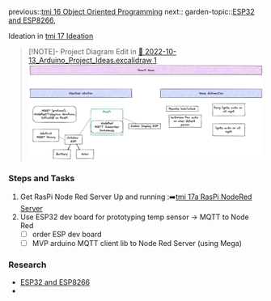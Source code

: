 previous::[tmi 16 Object Oriented Programming](tmi%2016%20Object%20Oriented%20Programming.md)
next::
garden-topic::[ESP32 and ESP8266](../../ESP32%20and%20ESP8266.md), 

Ideation in [tmi 17 Ideation](tmi%2017%20Ideation.md)

> [!NOTE]- Project Diagram 
> Edit in [📝 2022-10-13_Arduino_Project_Ideas.excalidraw 1](attachments/%F0%9F%93%9D%202022-10-13_Arduino_Project_Ideas.excalidraw%201.md) 
> ![Pasted image 20221029142825](attachments/Pasted%20image%2020221029142825.png)

### Steps and Tasks
1. Get RasPi Node Red Server Up and running :➡️[tmi 17a RasPi NodeRed Server](tmi%2017a%20RasPi%20NodeRed%20Server.md)
2. Use ESP32 dev board for prototyping temp sensor -> MQTT to Node Red
	- [ ] order ESP dev board
	- [ ] MVP arduino MQTT client lib to Node Red Server (using Mega)

### Research
- [ESP32 and ESP8266](../../ESP32%20and%20ESP8266.md)
- 